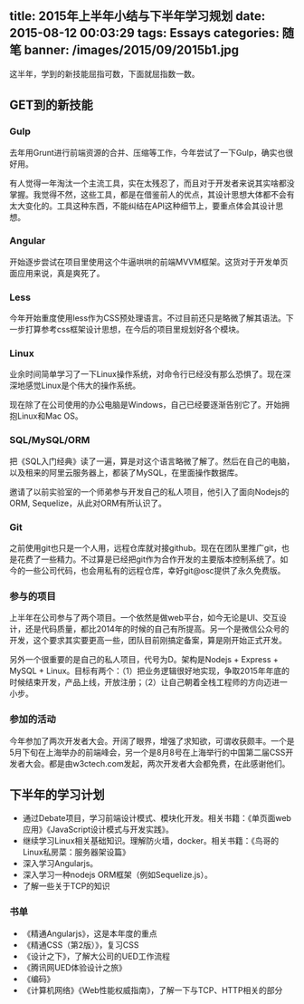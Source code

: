 title: 2015年上半年小结与下半年学习规划
date: 2015-08-12 00:03:29
tags: Essays
categories: 随笔
banner: /images/2015/09/2015b1.jpg
---

这半年，学到的新技能屈指可数，下面就屈指数一数。

<!-- more -->

## GET到的新技能

### Gulp
去年用Grunt进行前端资源的合并、压缩等工作，今年尝试了一下Gulp，确实也很好用。

有人觉得一年淘汰一个主流工具，实在太残忍了，而且对于开发者来说其实啥都没掌握。我觉得不然，这些工具，都是在借鉴前人的优点，其设计思想大体都不会有太大变化的。工具这种东西，不能纠结在API这种细节上，要重点体会其设计思想。

### Angular
开始逐步尝试在项目里使用这个牛逼哄哄的前端MVVM框架。这货对于开发单页面应用来说，真是爽死了。

### Less
今年开始重度使用less作为CSS预处理语言。不过目前还只是略微了解其语法。下一步打算参考css框架设计思想，在今后的项目里规划好各个模块。

### Linux
业余时间简单学习了一下Linux操作系统，对命令行已经没有那么恐惧了。现在深深地感觉Linux是个伟大的操作系统。

现在除了在公司使用的办公电脑是Windows，自己已经要逐渐告别它了。开始拥抱Linux和Mac OS。

### SQL/MySQL/ORM
把《SQL入门经典》读了一遍，算是对这个语言略微了解了。然后在自己的电脑，以及租来的阿里云服务器上，都装了MySQL，在里面操作数据库。

邀请了以前实验室的一个师弟参与开发自己的私人项目，他引入了面向Nodejs的ORM, Sequelize，从此对ORM有所认识了。

### Git
之前使用git也只是一个人用，远程仓库就对接github。现在在团队里推广git，也是花费了一些精力。不过算是已经把git作为合作开发的主要版本控制系统了。如今的一些公司代码，也会用私有的远程仓库，幸好git@osc提供了永久免费版。

### 参与的项目
上半年在公司参与了两个项目。一个依然是做web平台，如今无论是UI、交互设计，还是代码质量，都比2014年的时候的自己有所提高。另一个是微信公众号的开发，这个要求其实要更高一些，团队目前刚搞定备案，算是刚开始正式开发。

另外一个很重要的是自己的私人项目，代号为D。架构是Nodejs + Express + MySQL + Linux。目标有两个：（1）把业务逻辑很好地实现，争取2015年年底的时候结束开发，产品上线，开放注册；（2）让自己朝着全栈工程师的方向迈进一小步。

### 参加的活动

今年参加了两次开发者大会。开阔了眼界，增强了求知欲，可谓收获颇丰。一个是5月下旬在上海举办的前端峰会，另一个是8月8号在上海举行的中国第二届CSS开发者大会。都是由w3ctech.com发起，两次开发者大会都免费，在此感谢他们。

## 下半年的学习计划

+ 通过Debate项目，学习前端设计模式、模块化开发。相关书籍：《单页面web应用》《JavaScript设计模式与开发实践》。
+ 继续学习Linux相关基础知识。理解防火墙，docker。相关书籍：《鸟哥的Linux私房菜：服务器架设篇》
+ 深入学习Angularjs。
+ 深入学习一种nodejs ORM框架（例如Sequelize.js）。
+ 了解一些关于TCP的知识

### 书单

+ 《精通Angularjs》，这是本年度的重点
+ 《精通CSS（第2版）》，复习CSS
+ 《设计之下》，了解大公司的UED工作流程
+ 《腾讯网UED体验设计之旅》
+ 《编码》
+ 《计算机网络》《Web性能权威指南》，了解一下与TCP、HTTP相关的部分